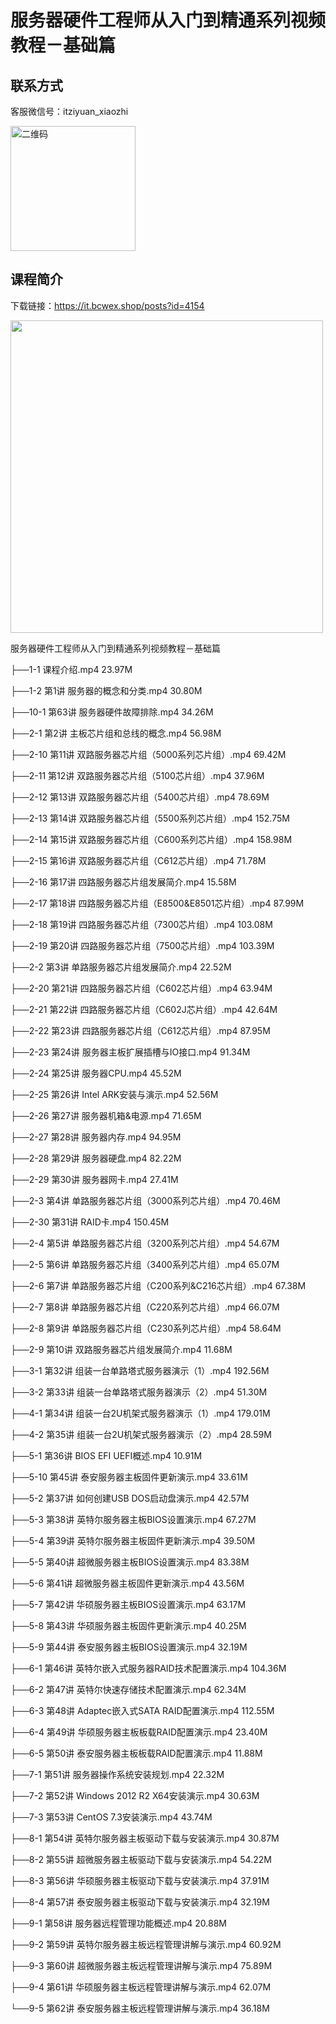 # 服务器硬件工程师从入门到精通系列视频教程－基础篇

## 联系方式

客服微信号：itziyuan_xiaozhi

<img src="https://ziyuanyun.oss-cn-guangzhou.aliyuncs.com/common/20240614073449/666b82192834a.jpg" width="200" height="200" alt="二维码">

## 课程简介

下载链接：https://it.bcwex.shop/posts?id=4154

<img src="https://ziyuanyun.oss-cn-guangzhou.aliyuncs.com/yun/20240607073044/666246a434fc6.jpg" width="500" alt="">

  服务器硬件工程师从入门到精通系列视频教程－基础篇



 ├──1-1 课程介绍.mp4 23.97M

 ├──1-2 第1讲 服务器的概念和分类.mp4 30.80M

 ├──10-1 第63讲 服务器硬件故障排除.mp4 34.26M

 ├──2-1 第2讲 主板芯片组和总线的概念.mp4 56.98M

 ├──2-10 第11讲 双路服务器芯片组（5000系列芯片组）.mp4 69.42M

 ├──2-11 第12讲 双路服务器芯片组（5100芯片组）.mp4 37.96M

 ├──2-12 第13讲 双路服务器芯片组（5400芯片组）.mp4 78.69M

 ├──2-13 第14讲 双路服务器芯片组（5500系列芯片组）.mp4 152.75M

 ├──2-14 第15讲 双路服务器芯片组（C600系列芯片组）.mp4 158.98M

 ├──2-15 第16讲 双路服务器芯片组（C612芯片组）.mp4 71.78M

 ├──2-16 第17讲 四路服务器芯片组发展简介.mp4 15.58M

 ├──2-17 第18讲 四路服务器芯片组（E8500&amp;E8501芯片组）.mp4 87.99M

 ├──2-18 第19讲 四路服务器芯片组（7300芯片组）.mp4 103.08M

 ├──2-19 第20讲 四路服务器芯片组（7500芯片组）.mp4 103.39M

 ├──2-2 第3讲 单路服务器芯片组发展简介.mp4 22.52M

 ├──2-20 第21讲 四路服务器芯片组（C602芯片组）.mp4 63.94M

 ├──2-21 第22讲 四路服务器芯片组（C602J芯片组）.mp4 42.64M

 ├──2-22 第23讲 四路服务器芯片组（C612芯片组）.mp4 87.95M

 ├──2-23 第24讲 服务器主板扩展插槽与IO接口.mp4 91.34M

 ├──2-24 第25讲 服务器CPU.mp4 45.52M

 ├──2-25 第26讲 Intel ARK安装与演示.mp4 52.56M

 ├──2-26 第27讲 服务器机箱&amp;电源.mp4 71.65M

 ├──2-27 第28讲 服务器内存.mp4 94.95M

 ├──2-28 第29讲 服务器硬盘.mp4 82.22M

 ├──2-29 第30讲 服务器网卡.mp4 27.41M

 ├──2-3 第4讲 单路服务器芯片组（3000系列芯片组）.mp4 70.46M

 ├──2-30 第31讲 RAID卡.mp4 150.45M

 ├──2-4 第5讲 单路服务器芯片组（3200系列芯片组）.mp4 54.67M

 ├──2-5 第6讲 单路服务器芯片组（3400系列芯片组）.mp4 65.07M

 ├──2-6 第7讲 单路服务器芯片组（C200系列&amp;C216芯片组）.mp4 67.38M

 ├──2-7 第8讲 单路服务器芯片组（C220系列芯片组）.mp4 66.07M

 ├──2-8 第9讲 单路服务器芯片组（C230系列芯片组）.mp4 58.64M

 ├──2-9 第10讲 双路服务器芯片组发展简介.mp4 11.68M

 ├──3-1 第32讲 组装一台单路塔式服务器演示（1）.mp4 192.56M

 ├──3-2 第33讲 组装一台单路塔式服务器演示（2）.mp4 51.30M

 ├──4-1 第34讲 组装一台2U机架式服务器演示（1）.mp4 179.01M

 ├──4-2 第35讲 组装一台2U机架式服务器演示（2）.mp4 28.59M

 ├──5-1 第36讲 BIOS EFI UEFI概述.mp4 10.91M

 ├──5-10 第45讲 泰安服务器主板固件更新演示.mp4 33.61M

 ├──5-2 第37讲 如何创建USB DOS启动盘演示.mp4 42.57M

 ├──5-3 第38讲 英特尔服务器主板BIOS设置演示.mp4 67.27M

 ├──5-4 第39讲 英特尔服务器主板固件更新演示.mp4 39.50M

 ├──5-5 第40讲 超微服务器主板BIOS设置演示.mp4 83.38M

 ├──5-6 第41讲 超微服务器主板固件更新演示.mp4 43.56M

 ├──5-7 第42讲 华硕服务器主板BIOS设置演示.mp4 63.17M

 ├──5-8 第43讲 华硕服务器主板固件更新演示.mp4 40.25M

 ├──5-9 第44讲 泰安服务器主板BIOS设置演示.mp4 32.19M

 ├──6-1 第46讲 英特尔嵌入式服务器RAID技术配置演示.mp4 104.36M

 ├──6-2 第47讲 英特尔快速存储技术配置演示.mp4 62.34M

 ├──6-3 第48讲 Adaptec嵌入式SATA RAID配置演示.mp4 112.55M

 ├──6-4 第49讲 华硕服务器主板板载RAID配置演示.mp4 23.40M

 ├──6-5 第50讲 泰安服务器主板板载RAID配置演示.mp4 11.88M

 ├──7-1 第51讲 服务器操作系统安装规划.mp4 22.32M

 ├──7-2 第52讲 Windows 2012 R2 X64安装演示.mp4 30.63M

 ├──7-3 第53讲 CentOS 7.3安装演示.mp4 43.74M

 ├──8-1 第54讲 英特尔服务器主板驱动下载与安装演示.mp4 30.87M

 ├──8-2 第55讲 超微服务器主板驱动下载与安装演示.mp4 54.22M

 ├──8-3 第56讲 华硕服务器主板驱动下载与安装演示.mp4 37.91M

 ├──8-4 第57讲 泰安服务器主板驱动下载与安装演示.mp4 32.19M

 ├──9-1 第58讲 服务器远程管理功能概述.mp4 20.88M

 ├──9-2 第59讲 英特尔服务器主板远程管理讲解与演示.mp4 60.92M

 ├──9-3 第60讲 超微服务器主板远程管理讲解与演示.mp4 75.89M

 ├──9-4 第61讲 华硕服务器主板远程管理讲解与演示.mp4 62.07M

 └──9-5 第62讲 泰安服务器主板远程管理讲解与演示.mp4 36.18M

  